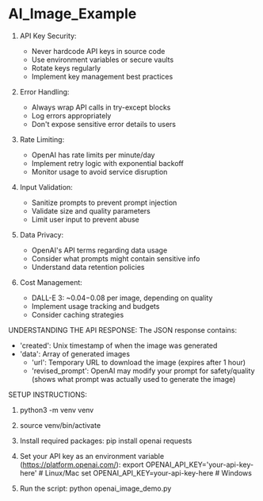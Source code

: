 # AI_Image_Example

1. API Key Security:
   - Never hardcode API keys in source code
   - Use environment variables or secure vaults
   - Rotate keys regularly
   - Implement key management best practices

2. Error Handling:
   - Always wrap API calls in try-except blocks
   - Log errors appropriately
   - Don't expose sensitive error details to users

3. Rate Limiting:
   - OpenAI has rate limits per minute/day
   - Implement retry logic with exponential backoff
   - Monitor usage to avoid service disruption

4. Input Validation:
   - Sanitize prompts to prevent prompt injection
   - Validate size and quality parameters
   - Limit user input to prevent abuse

5. Data Privacy:
   - OpenAI's API terms regarding data usage
   - Consider what prompts might contain sensitive info
   - Understand data retention policies

6. Cost Management:
   - DALL-E 3: ~$0.04-$0.08 per image, depending on quality
   - Implement usage tracking and budgets
   - Consider caching strategies

UNDERSTANDING THE API RESPONSE:
The JSON response contains:
- 'created': Unix timestamp of when the image was generated
- 'data': Array of generated images
  - 'url': Temporary URL to download the image (expires after 1 hour)
  - 'revised_prompt': OpenAI may modify your prompt for safety/quality
    (shows what prompt was actually used to generate the image)

SETUP INSTRUCTIONS:
1. python3 -m venv venv
2. source venv/bin/activate
3. Install required packages:
   pip install openai requests

4. Set your API key as an environment variable (https://platform.openai.com/):
   export OPENAI_API_KEY='your-api-key-here'  # Linux/Mac
   set OPENAI_API_KEY=your-api-key-here        # Windows

5. Run the script:
   python openai_image_demo.py
